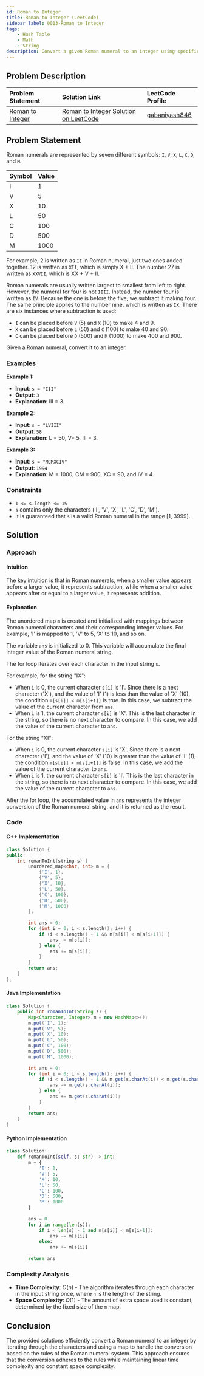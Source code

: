 ```yaml
---
id: Roman to Integer
title: Roman to Integer (LeetCode)
sidebar_label: 0013-Roman to Integer
tags:
    - Hash Table
    - Math
    - String
description: Convert a given Roman numeral to an integer using specific rules for the Roman numeral system.
---
```


## Problem Description

| Problem Statement                                                                                           | Solution Link                                                                                                                               | LeetCode Profile                                   |
| :----------------------------------------------------------------------------------------------------------- | :------------------------------------------------------------------------------------------------------------------------------------------ | :------------------------------------------------- |
| [Roman to Integer](https://leetcode.com/problems/roman-to-integer/)                                         | [Roman to Integer Solution on LeetCode](https://leetcode.com/problems/roman-to-integer/solutions/5034425/beats-100-most-in-depth-step-wise-explanation/) | [gabaniyash846](https://leetcode.com/u/gabaniyash846/) |

## Problem Statement

Roman numerals are represented by seven different symbols: `I`, `V`, `X`, `L`, `C`, `D`, and `M`.

| Symbol | Value |
| :----- | :---- |
| I      | 1     |
| V      | 5     |
| X      | 10    |
| L      | 50    |
| C      | 100   |
| D      | 500   |
| M      | 1000  |

For example, 2 is written as `II` in Roman numeral, just two ones added together. 12 is written as `XII`, which is simply X + II. The number 27 is written as `XXVII`, which is XX + V + II.

Roman numerals are usually written largest to smallest from left to right. However, the numeral for four is not `IIII`. Instead, the number four is written as `IV`. Because the one is before the five, we subtract it making four. The same principle applies to the number nine, which is written as `IX`. There are six instances where subtraction is used:

- `I` can be placed before `V` (5) and `X` (10) to make 4 and 9.
- `X` can be placed before `L` (50) and `C` (100) to make 40 and 90.
- `C` can be placed before `D` (500) and `M` (1000) to make 400 and 900.

Given a Roman numeral, convert it to an integer.

### Examples

**Example 1:**

- **Input**: `s = "III"`
- **Output**: `3`
- **Explanation**: III = 3.

**Example 2:**

- **Input**: `s = "LVIII"`
- **Output**: `58`
- **Explanation**: L = 50, V= 5, III = 3.

**Example 3:**

- **Input**: `s = "MCMXCIV"`
- **Output**: `1994`
- **Explanation**: M = 1000, CM = 900, XC = 90, and IV = 4.

### Constraints

- `1 <= s.length <= 15`
- `s` contains only the characters ('I', 'V', 'X', 'L', 'C', 'D', 'M').
- It is guaranteed that `s` is a valid Roman numeral in the range [1, 3999].

## Solution

### Approach

#### Intuition

The key intuition is that in Roman numerals, when a smaller value appears before a larger value, it represents subtraction, while when a smaller value appears after or equal to a larger value, it represents addition.

#### Explanation

The unordered map `m` is created and initialized with mappings between Roman numeral characters and their corresponding integer values. For example, 'I' is mapped to 1, 'V' to 5, 'X' to 10, and so on.

The variable `ans` is initialized to 0. This variable will accumulate the final integer value of the Roman numeral string.

The for loop iterates over each character in the input string `s`.

For example, for the string "IX":
- When `i` is 0, the current character `s[i]` is 'I'. Since there is a next character ('X'), and the value of 'I' (1) is less than the value of 'X' (10), the condition `m[s[i]] < m[s[i+1]]` is true. In this case, we subtract the value of the current character from `ans`.
- When `i` is 1, the current character `s[i]` is 'X'. This is the last character in the string, so there is no next character to compare. In this case, we add the value of the current character to `ans`.

For the string "XI":
- When `i` is 0, the current character `s[i]` is 'X'. Since there is a next character ('I'), and the value of 'X' (10) is greater than the value of 'I' (1), the condition `m[s[i]] < m[s[i+1]]` is false. In this case, we add the value of the current character to `ans`.
- When `i` is 1, the current character `s[i]` is 'I'. This is the last character in the string, so there is no next character to compare. In this case, we add the value of the current character to `ans`.

After the for loop, the accumulated value in `ans` represents the integer conversion of the Roman numeral string, and it is returned as the result.

### Code

#### C++ Implementation

```cpp
class Solution {
public:
    int romanToInt(string s) {
        unordered_map<char, int> m = {
            {'I', 1},
            {'V', 5},
            {'X', 10},
            {'L', 50},
            {'C', 100},
            {'D', 500},
            {'M', 1000}
        };
        
        int ans = 0;
        for (int i = 0; i < s.length(); i++) {
            if (i < s.length() - 1 && m[s[i]] < m[s[i+1]]) {
                ans -= m[s[i]];
            } else {
                ans += m[s[i]];
            }
        }
        return ans;
    }
};
```

#### Java Implementation

```java
class Solution {
    public int romanToInt(String s) {
        Map<Character, Integer> m = new HashMap<>();
        m.put('I', 1);
        m.put('V', 5);
        m.put('X', 10);
        m.put('L', 50);
        m.put('C', 100);
        m.put('D', 500);
        m.put('M', 1000);
        
        int ans = 0;
        for (int i = 0; i < s.length(); i++) {
            if (i < s.length() - 1 && m.get(s.charAt(i)) < m.get(s.charAt(i+1))) {
                ans -= m.get(s.charAt(i));
            } else {
                ans += m.get(s.charAt(i));
            }
        }
        return ans;
    }
}
```

#### Python Implementation

```python
class Solution:
    def romanToInt(self, s: str) -> int:
        m = {
            'I': 1,
            'V': 5,
            'X': 10,
            'L': 50,
            'C': 100,
            'D': 500,
            'M': 1000
        }
        
        ans = 0
        for i in range(len(s)):
            if i < len(s) - 1 and m[s[i]] < m[s[i+1]]:
                ans -= m[s[i]]
            else:
                ans += m[s[i]]
        
        return ans
```

### Complexity Analysis

- **Time Complexity**: $O(n)$ - The algorithm iterates through each character in the input string once, where `n` is the length of the string.
- **Space Complexity**: $O(1)$ - The amount of extra space used is constant, determined by the fixed size of the `m` map.

## Conclusion

The provided solutions efficiently convert a Roman numeral to an integer by iterating through the characters and using a map to handle the conversion based on the rules of the Roman numeral system. This approach ensures that the conversion adheres to the rules while maintaining linear time complexity and constant space complexity.

